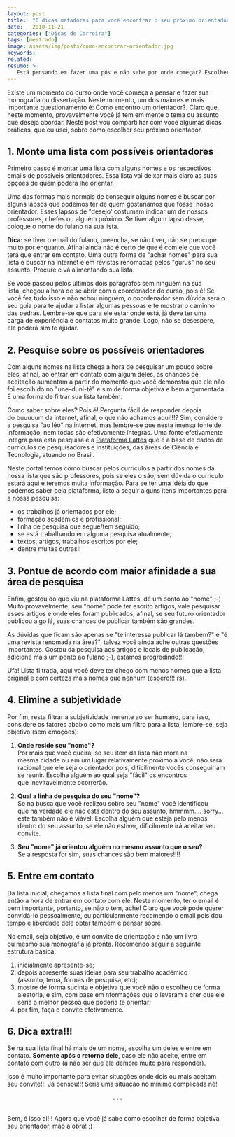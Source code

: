 ```yaml
---
layout: post
title:  "6 dicas matadoras para você encontrar o seu próximo orientador"
date:   2010-11-21
categories: ["Dicas de Carreira"]
tags: [mestrado]
image: assets/img/posts/como-encontrar-orientador.jpg
keywords:
related:
resumo: >
   Está pensando em fazer uma pós e não sabe por onde começar? Escolher bem e entrar em contato com seu futuro orientador pode ser um bom começo. Veja neste post como não errar na hora de escolher a pessoa que vai te acompanhar por pelo menos dois anos nesta tragetória.
---
```

Existe um momento do curso onde você começa a pensar e fazer sua monografia ou dissertação. Neste momento, um dos maiores e mais importante questionamento é: Como encontro um orientador?. Claro que, neste momento, provavelmente você já tem em mente o tema ou assunto que deseja abordar. Neste post vou compartilhar com você algumas dicas práticas, que eu usei, sobre como escolher seu próximo orientador.


## 1. Monte uma lista com possíveis orientadores

Primeiro passo é montar uma lista com alguns nomes e os respectivos emails de possíveis orientadores. Essa lista vai deixar mais claro as suas opções de quem poderá lhe orientar. 

Uma das formas mais normais de conseguir alguns nomes é buscar por alguns lapsos que podemos ter de quem gostaríamos que fosse  nosso orientador. Esses lapsos de "desejo' costumam indicar um de nossos professores, chefes ou alguém próximo. Se tiver algum lapso desse, coloque o nome do fulano na sua lista.

<b>Dica:</b> se tiver o email do fulano, preencha, se não tiver, não se preocupe muito por enquanto. Afinal ainda não é certo de que é com ele que você terá que entrar em contato. Uma outra forma de "achar nomes" para sua lista é buscar na internet e em revistas renomadas pelos "gurus" no seu assunto. Procure e vá alimentando sua lista.

Se você passou pelos últimos dois parágrafos sem ninguém na sua lista, chegou a hora de se abrir com o coordenador do curso, pois é! Se você fez tudo isso e não achou ninguém, o coordenador sem dúvida será o seu guia para te ajudar a listar algumas pessoas e te mostrar o caminho das pedras. Lembre-se que para ele estar onde está, já deve ter uma carga de experiência e contatos muito grande. Logo, não se desespere, ele poderá sim te ajudar.


## 2. Pesquise sobre os possíveis orientadores

Com alguns nomes na lista chega a hora de pesquisar um pouco sobre eles, afinal, ao entrar em contato com algum deles, as chances de aceitação aumentam a partir do momento que você demonstra que ele não foi escolhido no "une-duni-tê" e sim de forma objetiva e bem argumentada. É uma forma de filtrar sua lista também.

Como saber sobre eles? Pois é! Pergunta fácil de responder depois do buuuuum da internet, afinal, o que não achamos aqui!!!? Sim, considere a pesquisa "ao léo" na internet, mas lembre-se que nesta imensa fonte de informação, nem todas são efetivamente íntegras. Uma fonte efetivamente íntegra para esta pesquisa é a <a href="http://lattes.cnpq.br" target="_blank">Plataforma Lattes</a> que é a base de dados de currículos de pesquisadores e instituições, das áreas de Ciência e Tecnologia, atuando no Brasil.

Neste portal temos como buscar pelos currículos a partir dos nomes da nossa lista que são professores, pois se eles o são, sem dúvida o currículo estará aqui e teremos muita informação. Para se ter uma idéia do que podemos saber pela plataforma, listo a seguir alguns itens importantes para a nossa pesquisa:<br />

* os trabalhos já orientados por ele;<br />
* formação acadêmica e profissional;<br />
* linha de pesquisa que segue/tem seguido;<br />
* se está trabalhando em alguma pesquisa atualmente;<br />
* textos, artigos, trabalhos escritos por ele;<br />
* dentre muitas outras!!

## 3. Pontue de acordo com maior afinidade a sua área de pesquisa

Enfim, gostou do que viu na plataforma Lattes, dê um ponto ao "nome" ;-) Muito provavelmente, seu "nome" pode ter escrito artigos, vale pesquisar esses artigos e onde eles foram publicados, afinal, se seu futuro orientador publicou algo lá, suas chances de publicar também são grandes.

As dúvidas que ficam são apenas se "te interessa publicar lá também?" e "é uma revista renomada na área?", talvez você ainda ache outras questões importantes. Gostou da pesquisa aos artigos e locais de publicação, adicione mais um ponto ao fulano ;-), estamos progredindo!!!

Ufa! Lista filtrada, aqui você deve ter chego com menos nomes que a lista original e com certeza mais nomes que nenhum (espero!!! rs).


## 4. Elimine a subjetividade

Por fim, resta filtrar a subjetividade inerente ao ser humano, para isso, considere os fatores abaixo como mais um filtro para a lista, lembre-se, seja objetivo (sem emoções):

1. **Onde reside seu "nome"?** <br />
Por mais que você queira, se seu item da lista não mora na mesma cidade ou em um lugar relativamente próximo a você, não será racional que ele seja o orientador pois, dificilmente vocês conseguiriam se reunir. Escolha alguém ao qual seja "fácil" os encontros que inevitavelmente ocorrerão.

2. **Qual a linha de pesquisa do seu "nome"?**<br />
Se na busca que você realizou sobre seu "nome" você identificou que na verdade ele não está dentro do seu assunto, hmmmm.... sorry... este também não é viável. Escolha alguém que esteja pelo menos dentro do seu assunto, se ele não estiver, dificilmente irá aceitar seu convite.

3. **Seu "nome" já orientou alguém no mesmo assunto que o seu?**<br />
Se a resposta for sim, suas chances são bem maiores!!!!


## 5. Entre em contato

Da lista inicial, chegamos a lista final com pelo menos um "nome", chega então a hora de entrar em contato com ele. Neste momento, ter o email é bem importante, portanto, se não o tem, ache! Claro que você pode querer convidá-lo pessoalmente, eu particularmente recomendo o email pois dou tempo e liberdade dele optar também e pensar sobre.

No email, seja objetivo, é um convite de orientação e não um livro ou mesmo sua monografia já pronta. Recomendo seguir a seguinte estrutura básica:

1. inicialmente apresente-se;
2. depois apresente suas idéias para seu trabalho acadêmico (assunto, tema, formas de pesquisa, etc);
3. mostre de forma sucinta e objetiva que você não o escolheu de forma aleatória, e sim, com base em nformações que o levaram a crer que ele seria a melhor pessoa que poderia te orientar;
4. por fim, faça o convite efetivamente.


## 6. Dica extra!!!

Se na sua lista final há mais de um nome, escolha um deles e entre em contato. **Somente após o retorno dele**, caso ele não aceite, entre em contato com outro (a não ser que ele demore muito para responder).

Isso é muito importante para evitar situações onde dois ou mais aceitam seu convite!!! Já pensou!!! Seria uma situação no mínimo complicada né!

<p><center>. . .</center></p>
<br>
Bem, é isso ai!!! Agora que você já sabe como escolher de forma objetiva seu orientador, mão a obra! ;)
